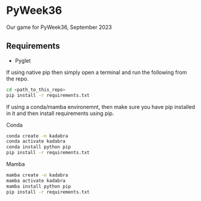 # PyWeek36
Our game for PyWeek36, September 2023

## Requirements
- Pyglet

If using native pip then simply open a terminal and run the following from the repo.

```bash
cd <path_to_this_repo>
pip install -r requirements.txt
```

If using a conda/mamba environemnt, then make sure you have pip installed in it and then install requirements using pip.

Conda
```bash
conda create -n kadabra
conda activate kadabra
conda install python pip
pip install -r requirements.txt
```

Mamba
```bash
mamba create -n kadabra
mamba activate kadabra
mamba install python pip
pip install -r requirements.txt
```